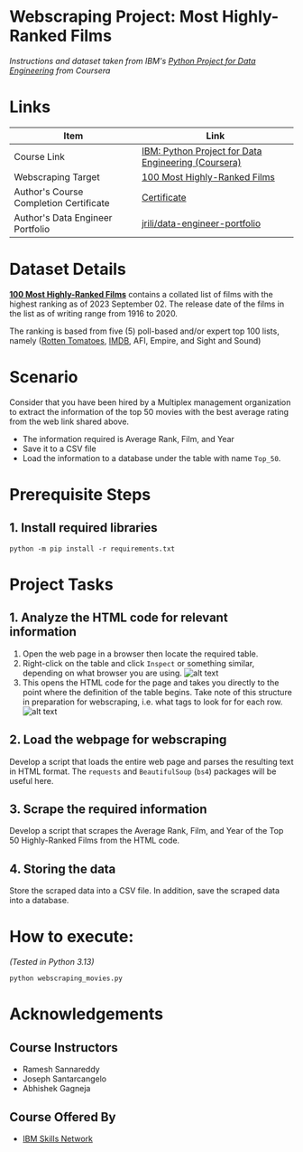 # Webscraping Project: Most Highly-Ranked Films
_Instructions and dataset taken from IBM's [Python Project for Data Engineering](https://www.coursera.org/learn/python-project-for-data-engineering) from Coursera_

# Links
|     Item       |   Link   |
| -------------- | ---------|
|Course Link | [IBM: Python Project for Data Engineering (Coursera)](https://www.coursera.org/learn/python-project-for-data-engineering) |
| Webscraping Target | [100 Most Highly-Ranked Films](https://web.archive.org/web/20230902185655/https://en.everybodywiki.com/100_Most_Highly-Ranked_Films) |
| Author's Course Completion Certificate|[Certificate](https://www.coursera.org/account/accomplishments/verify/TFH7N05KO7D3) |
| Author's Data Engineer Portfolio | [jrili/data-engineer-portfolio](https://github.com/jrili/data-engineer-portfolio) |

# Dataset Details
**[100 Most Highly-Ranked Films](https://web.archive.org/web/20230902185655/https://en.everybodywiki.com/100_Most_Highly-Ranked_Films)** contains a collated list of films with the highest ranking as of 2023 September 02. The release date of the films in the list as of writing range from 1916 to 2020.

The ranking is based from five (5) poll-based and/or expert top 100 lists, namely ([Rotten Tomatoes](https://www.rottentomatoes.com/), [IMDB](https://www.imdb.com/), AFI, Empire, and Sight and Sound)

# Scenario
Consider that you have been hired by a Multiplex management organization to extract the information of the top 50 movies with the best average rating from the web link shared above.

- The information required is Average Rank, Film, and Year
- Save it to a CSV file
- Load the information to a database under the table with name `Top_50`.

# Prerequisite Steps
## 1. Install required libraries
```
python -m pip install -r requirements.txt
```

# Project Tasks

## 1. Analyze the HTML code for relevant information
1. Open the web page in a browser then locate the required table.
2. Right-click on the table and click `Inspect` or something similar, depending on what browser you are using.
![alt text](image.png)
3. This opens the HTML code for the page and takes you directly to the point where the definition of the table begins. Take note of this structure in preparation for webscraping, i.e. what tags to look for for each row.
![alt text](image-1.png)

## 2. Load the webpage for webscraping
Develop a script that loads the entire web page and parses the resulting text in HTML format. The `requests` and `BeautifulSoup` (`bs4`) packages will be useful here.

## 3. Scrape the required information
Develop a script that scrapes the Average Rank, Film, and Year of the Top 50 Highly-Ranked Films from the HTML code.

## 4. Storing the data
Store the scraped data into a CSV file. In addition, save the scraped data into a database.

# How to execute:
_(Tested in Python 3.13)_
```
python webscraping_movies.py
```

# Acknowledgements
## Course Instructors
- Ramesh Sannareddy
- Joseph Santarcangelo
- Abhishek Gagneja
## Course Offered By
* [IBM Skills Network](https://www.coursera.org/partners/ibm-skills-network)
